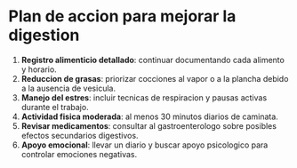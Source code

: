 # Plan de accion para mejorar la digestion

1. **Registro alimenticio detallado**: continuar documentando cada alimento y horario.
2. **Reduccion de grasas**: priorizar cocciones al vapor o a la plancha debido a la ausencia de vesicula.
3. **Manejo del estres**: incluir tecnicas de respiracion y pausas activas durante el trabajo.
4. **Actividad fisica moderada**: al menos 30 minutos diarios de caminata.
5. **Revisar medicamentos**: consultar al gastroenterologo sobre posibles efectos secundarios digestivos.
6. **Apoyo emocional**: llevar un diario y buscar apoyo psicologico para controlar emociones negativas.
